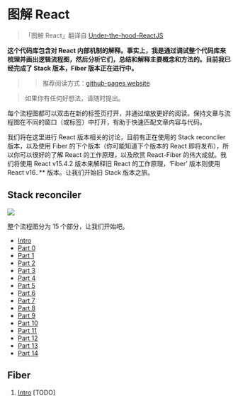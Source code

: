 # 图解 React

> 「图解 React」翻译自 [Under-the-hood-ReactJS](https://github.com/Bogdan-Lyashenko/Under-the-hood-ReactJS)

**这个代码库包含对 React
内部机制的解释。事实上，我是通过调试整个代码库来梳理并画出逻辑流程图，然后分析它们，总结和解释主要概念和方法的。目前我已经完成了
Stack 版本，Fiber 版本正在进行中。**

>> 推荐阅读方式：[github-pages website](http://ahonn.github.io/Under-the-hood-ReactJS-CN/)

> 如果你有任何好想法，请随时提出。

每个流程图都可以双击在新的标签页打开，并通过缩放更好的阅读。保持文章与流程图在不同的窗口（或标签）中打开，有助于快速匹配文章内容与代码。

我们将在这里进行 React 版本相关的讨论，目前有正在使用的 Stack reconciler 版本，以及使用 Fiber 的下个版本（你可能知道下个版本的 React
即将发布），所以你可以很好的了解 React 的工作原理，以及欣赏 React-Fiber 的伟大成就。我们将使用 React v15.4.2
版本来解释旧 React 的工作原理，‘Fiber’ 版本则使用 React v16.*.*** 版本。让我们开始旧 Stack 版本之旅。


## Stack reconciler

[![](./stack/images/intro/all-page-stack-reconciler-25-scale.jpg)](./stack/images/intro/all-page-stack-reconciler.svg)

整个流程图分为 15 个部分，让我们开始吧。

* [Intro](./stack/book/Intro.md)
* [Part 0](./stack/book/Part-0.md)
* [Part 1](./stack/book/Part-1.md)
* [Part 2](./stack/book/Part-2.md)
* [Part 3](./stack/book/Part-3.md)
* [Part 4](./stack/book/Part-4.md)
* [Part 5](./stack/book/Part-5.md)
* [Part 6](./stack/book/Part-6.md)
* [Part 7](./stack/book/Part-7.md)
* [Part 8](./stack/book/Part-8.md)
* [Part 9](./stack/book/Part-9.md)
* [Part 10](./stack/book/Part-10.md)
* [Part 11](./stack/book/Part-11.md)
* [Part 12](./stack/book/Part-12.md)
* [Part 13](./stack/book/Part-13.md)
* [Part 14](./stack/book/Part-14.md)



## Fiber
1. [Intro](./fiber/book/Intro.md) [TODO]
